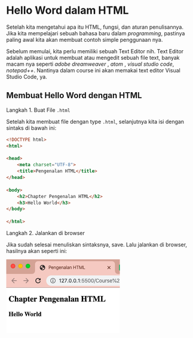# Hello Word dalam HTML

Setelah kita mengetahui apa itu HTML, fungsi, dan aturan penulisannya.
Jika kita mempelajari sebuah bahasa baru dalam *programming*, pastinya paling awal kita akan membuat contoh simple penggunaan nya.

Sebelum memulai, kita perlu memiliki sebuah Text Editor nih.
Text Editor adalah aplikasi untuk membuat atau mengedit sebuah file text, banyak macam nya seperti *adobe dreamweaver* , *atom* , *visual studio code*, *notepad++*. Nantinya dalam course ini akan memakai text editor Visual Studio Code, ya.

## Membuat Hello Word dengan HTML

Langkah 1. Buat File `.html`

Setelah kita membuat file dengan type `.html`, selanjutnya kita isi dengan sintaks di bawah ini:

```html
<!DOCTYPE html>
<html>

<head>
    <meta charset="UTF-8">
    <title>Pengenalan HTML</title>
</head>

<body>
    <h2>Chapter Pengenalan HTML</h2>
    <h3>Hello World</h3>
</body>

</html>
```

Langkah 2. Jalankan di browser

Jika sudah selesai menuliskan sintaksnya, save. Lalu jalankan di browser, hasilnya akan seperti ini:

![hello](img/5/hello.png)
